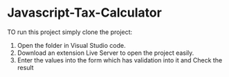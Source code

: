 # Javascript-Tax-Calculator
TO run this project simply clone the project:
1. Open the folder in Visual Studio code.
2. Download an extension Live Server to open the project easily.
3. Enter the values into the form which has validation into it and Check the result
